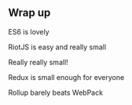 ## Wrap up

ES6 is lovely <!-- .element: class="fragment" -->

RiotJS is easy and really small <!-- .element: class="fragment" -->

Really really small! <!-- .element: class="fragment" -->

Redux is small enough for everyone <!-- .element: class="fragment" -->

Rollup barely beats WebPack <!-- .element: class="fragment" -->
